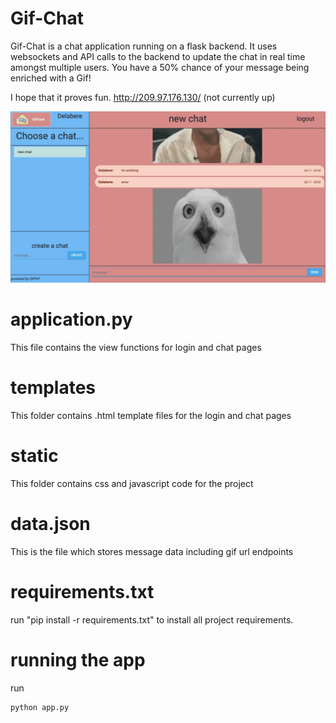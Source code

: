 # Gif-Chat

Gif-Chat is a chat application running on a flask backend. It uses websockets and API calls to the backend to update the chat in real time amongst multiple users. You have a 50% chance of your message being enriched with a Gif!

I hope that it proves fun. http://209.97.176.130/ (not currently up)

![Image description](gif-chat.jpeg)

# application.py
This file contains the view functions for login and chat pages

# templates
This folder contains .html template files for the login and chat pages

# static
This folder contains css and javascript code for the project

# data.json
This is the file which stores message data including gif url endpoints

# requirements.txt
run
"pip install -r requirements.txt"
to install all project requirements.

# running the app
run
```
python app.py
```
